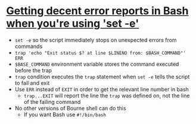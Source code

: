 # [Getting decent error reports in Bash when you're using 'set -e'](https://utcc.utoronto.ca/~cks/space/blog/programming/BashGoodSetEReports)
* `set -e` so the script immediately stops on unexpected errors from commands
* `trap 'echo "Exit status $? at line $LINENO from: $BASH_COMMAND"' ERR`
* `$BASE_COMMAND` environment variable stores the command executed before the trap
* `trap` condition executes the `trap` statement when `set -e` tells the script to fail and exit
* Use `ERR` instead of `EXIT` in order to get the relevant line number in bash
  * `trap...EXIT` will report the line the `trap` was defined on, not the line of the failing command
* No other versions of Bourne shell can do this
  * If you want Bash use `#!/bin/bash`
